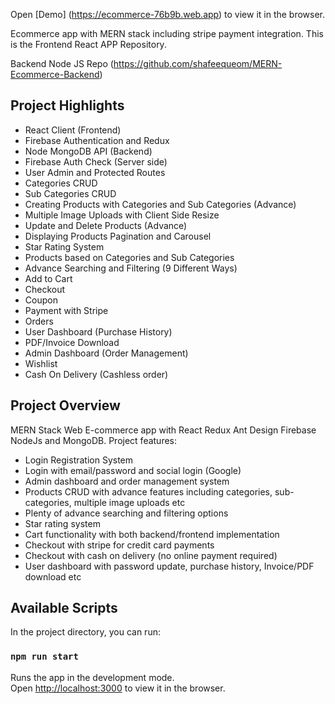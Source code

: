 
Open [Demo] (https://ecommerce-76b9b.web.app) to view it in the browser.

Ecommerce app with MERN stack including stripe payment integration. This is the Frontend React APP Repository. 

Backend Node JS Repo (https://github.com/shafeequeom/MERN-Ecommerce-Backend)


## Project Highlights
* React Client (Frontend)
* Firebase Authentication and Redux
* Node MongoDB API (Backend)
* Firebase Auth Check (Server side)
* User Admin and Protected Routes
* Categories CRUD
* Sub Categories CRUD
* Creating Products with Categories and Sub Categories (Advance)
* Multiple Image Uploads with Client Side Resize
* Update and Delete Products (Advance)
* Displaying Products Pagination and Carousel
* Star Rating System
* Products based on Categories and Sub Categories
* Advance Searching and Filtering (9 Different Ways)
* Add to Cart
* Checkout
* Coupon
* Payment with Stripe
* Orders
* User Dashboard (Purchase History)
* PDF/Invoice Download
* Admin Dashboard (Order Management)
* Wishlist
* Cash On Delivery (Cashless order)



## Project Overview

MERN Stack Web E-commerce app with React Redux Ant Design Firebase NodeJs and MongoDB. Project features:

* Login Registration System
* Login with email/password and social login (Google)
* Admin dashboard and order management system
* Products CRUD with advance features including categories, sub-categories, multiple image uploads etc
* Plenty of advance searching and filtering options
* Star rating system
* Cart functionality with both backend/frontend implementation
* Checkout with stripe for credit card payments
* Checkout with cash on delivery (no online payment required)
* User dashboard with password update, purchase history, Invoice/PDF download etc



## Available Scripts

In the project directory, you can run:

### `npm run start`

Runs the app in the development mode.\
Open [http://localhost:3000](http://localhost:3000) to view it in the browser.